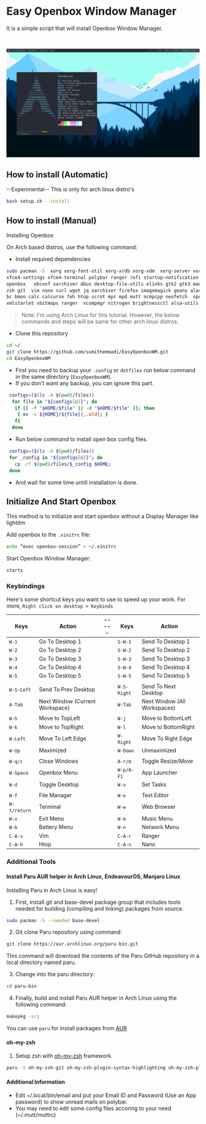 # Easy Openbox Window Manager

It is a simple script that will install Openbox Window Manager.

<br>

![image](./images/openbox.png)

## How to install (Automatic)

--Experimental--
This is only for arch linux distro's

```bash
bash setup.sh --install
```

## How to install (Manual)

Installing Openbox

On Arch based distros, use the following command:

<!-- 
```bash
sudo apt install bc bmon calc calcurse curl dbus desktop-file-utils elinks \
feh geany alacritty gedit scrot ranger alsamixer git gtk2 gtk3 htop-legacy \
imagemagick  jq leafpad man mpc mpd mutt ncmpcpp ncurses-utils neofetch netsurf \
obconf openbox openssl polybar ranger rofi startup-notification thunar \
tigervnc vim wget xarchiver xbitmaps xcompmgr xfce4-settings xfce4-terminal \
xmlstarlet xorg-font-util xorg-xrdb zsh
``` -->

<!-- For Fedora:

sudo dnf install openbox obconf

For OpenSUSE:

sudo zypper install openbox obconf

For Arch Linux, use the following:

sudo pacman -S xorg-xdm openbox xorg obconf -->

- Install required dependencies

```bash
sudo pacman -S  xorg xorg-font-util xorg-xrdb xorg-xdm  xorg-server xorg-xinit sxhkd \
xfce4-settings xfce4-terminal polybar ranger rofi startup-notification thunar   \
openbox   obconf xarchiver dbus desktop-file-utils elinks gtk2 gtk3 man flameshot \
zsh git  vim nano curl wget jq xarchiver firefox imagemagick geany alacritty gedit \
bc bmon calc calcurse feh htop scrot mpc mpd mutt ncmpcpp neofetch  openssl leafpad \
xmlstarlet xbitmaps ranger  xcompmgr nitrogen brightnessctl alsa-utils imv maim mpv 
```

>Note: I'm using Arch Linux for this tutorial. However, the below commands and steps will be same for other arch linux distros.

- Clone this repository

```bash
cd ~/
git clone https://github.com/sumithemmadi/EasyOpenboxWM.git
cd EasyOpenboxWM
```

- First you need to backup your `.config` or `dotfiles` run  below command in the same directory (`EasyOpenboxWM`).
- If you don't want any backup, you can ignore this part.

```bash
 configs=($(ls -A $(pwd)/files))
  for file in "${configs[@]}"; do
   if [[ -f "$HOME/$file" || -d "$HOME/$file" ]]; then
    { mv -u ${HOME}/${file}{,.old}; }  
   fi
  done
```

- Run below command to install open box config files.

```bash
 configs=($(ls -A $(pwd)/files))
 for _config in "${configs[@]}"; do
   cp -rf $(pwd)/files/$_config $HOME;
 done
```

- And wait for some time untill installation is done.

## Initialize And Start Openbox

This method is to initialize and start openbox without a Display Manager like lightdm

Add openbox to the `.xinitrc` file:

```bash
echo “exec openbox-session” > ~/.xinitrc
```

Start Openbox Window Manager:

```bash
startx
```

### Keybindings

Here's some shortcut keys you want to use to speed up your work. For more, `Right click on desktop > Keybinds`

|Keys|Action| ----- |Keys|Action|
|--|--|--|--|--|
| `W-1` | Go To Desktop 1 |  |`S-W-1` | Send To Desktop 1 |
| `W-2` | Go To Desktop 2 |  |`S-W-2` | Send To Desktop 2 |
| `W-3` | Go To Desktop 3 |  |`S-W-3` | Send To Desktop 3 |
| `W-4` | Go To Desktop 4 |  |`S-W-4` | Send To Desktop 4 |
| `W-5` | Go To Desktop 5 |  |`S-W-5` | Send To Desktop 5 |
||||||
| `W-S-Left` | Send To Prev Desktop |  | `W-S-Right` | Send To Next Desktop |
| `A-Tab` | Next Window (Current Workspace) |  |`W-Tab` | Next Window (All Workspaces) |
||||||
| `W-h` | Move to TopLeft |  | `W-j` | Move to BottomLeft |
| `W-k` | Move to TopRight |  | `W-l` | Move to BottomRight |
| `W-Left` | Move To Left Edge |  | `W-Right` | Move To Right Edge |
| `W-Up` | Maximized |  | `W-Down` | Unmaximized |
||||||
| `W-q/c` | Close Windows |  | `A-r/m` | Toggle Resize/Move |
| `W-Space` | Openbox Menu |  | `W-p/A-F1` | App Launcher |
| `W-d` | Toggle Desktop |  | `W-v` | Set Tasks |
||||||
| `W-f` | File Manager |  | `W-e` | Text Editor |
| `W-t/return` | Terminal |  | `W-w` | Web Browser |
| `W-x` | Exit Menu |  | `W-m` | Music Menu |
| `W-b` | Battery Menu |  | `W-n` | Network Menu |
| `C-A-v` | Vim |  | `C-A-r` | Ranger |
| `C-A-h` | Htop |  | `C-A-n` | Nano |

### Additional Tools

#### Install Paru AUR helper in Arch Linux, EndeavourOS, Manjaro Linux

Installing Paru in Arch Linux is easy!

1. First, install git and base-devel package group that includes tools needed for building (compiling and linking) packages from source.

```bash
sudo pacman -S --needed base-devel
```

2. Git clone Paru repository using command:

```bash
git clone https://aur.archlinux.org/paru-bin.git
```

This command will download the contents of the Paru GitHub repository in a local directory named paru.

3. Change into the paru directory:

```bash
cd paru-bin
```

4. Finally, build and install Paru AUR helper in Arch Linux using the following command:

```bash
makepkg -sri
```

You can use `paru` for install packages from [AUR](https://aur.archlinux.org/paru.git)

#### oh-my-zsh

1. Setup zsh with [oh-my-zsh](https://github.com/robbyrussell/oh-my-zsh) framework.

```bash
paru -S oh-my-zsh-git oh-my-zsh-plugin-syntax-highlighting oh-my-zsh-plugin-autosuggestions
```

#### Additional Information

- Edit ~/.local/bin/email and put your Email ID and Password (Use an App password) to show unread mails on polybar.
- You may need to edit some config files accoring to your need (~/.mutt/muttrc)
